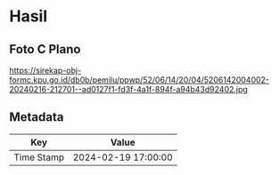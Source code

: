 # Hasil

## Foto C Plano

https://sirekap-obj-formc.kpu.go.id/db0b/pemilu/ppwp/52/06/14/20/04/5206142004002-20240216-212701--ad0127f1-fd3f-4a1f-894f-a94b43d92402.jpg


## Metadata

| Key        | Value               |
| ---------- | ------------------- |
| Time Stamp | 2024-02-19 17:00:00 |



